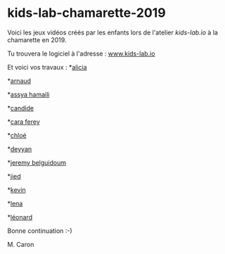 # kids-lab-chamarette-2019
Voici les jeux vidéos créés par les enfants lors de l'atelier *kids-lab.io* à la chamarette en 2019.

Tu trouvera le logiciel à l'adresse : www.kids-lab.io

Et voici vos travaux :
*[alicia](http://www.kids-lab.io?src=kids-lab-chamarette-2019%2Fmaster%2Falicia.xml)

*[arnaud](http://www.kids-lab.io?src=kids-lab-chamarette-2019%2Fmaster%2Farnaud.xml)

*[assya hamaili](http://www.kids-lab.io?src=kids-lab-chamarette-2019%2Fmaster%2Fassya%20hamaili.xml)

*[candide](http://www.kids-lab.io?src=kids-lab-chamarette-2019%2Fmaster%2Fcandide.xml)

*[cara ferey](http://www.kids-lab.io?src=kids-lab-chamarette-2019%2Fmaster%2Fcara%20ferey.xml)

*[chloé](http://www.kids-lab.io?src=kids-lab-chamarette-2019%2Fmaster%2Fchlo%C3%A9.xml)

*[deyyan](http://www.kids-lab.io?src=kids-lab-chamarette-2019%2Fmaster%2Fdeyyan.xml)

*[jeremy belguidoum](http://www.kids-lab.io?src=kids-lab-chamarette-2019%2Fmaster%2Fjeremy%20belguidoum.xml)

*[jied](http://www.kids-lab.io?src=kids-lab-chamarette-2019%2Fmaster%2Fjied.xml)

*[kevin](http://www.kids-lab.io?src=kids-lab-chamarette-2019%2Fmaster%2Fkevin.xml)

*[lena](http://www.kids-lab.io?src=kids-lab-chamarette-2019%2Fmaster%2Flena.xml)

*[léonard](http://www.kids-lab.io?src=kids-lab-chamarette-2019%2Fmaster%2Fl%C3%A9onard.xml)



Bonne continuation :-)

M. Caron